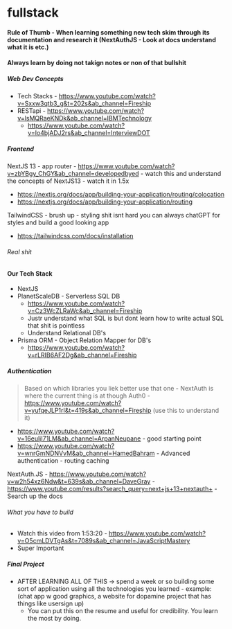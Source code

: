 # fullstack

#### Rule of Thumb - When learning something new tech skim through its documentation and research it (NextAuthJS - Look at docs understand what it is etc.)
#### Always learn by doing not takign notes or non of that bullshit

##### Web Dev Concepts

- Tech Stacks - https://www.youtube.com/watch?v=Sxxw3qtb3_g&t=202s&ab_channel=Fireship 
- RESTapi - https://www.youtube.com/watch?v=lsMQRaeKNDk&ab_channel=IBMTechnology 
  - https://www.youtube.com/watch?v=Io4bjADJ2rs&ab_channel=InterviewDOT

##### Frontend
NextJS 13 - app router - https://www.youtube.com/watch?v=zbYBgy_ChGY&ab_channel=developedbyed - watch this and understand the concepts of NextJS13 - watch it in 1.5x
- https://nextjs.org/docs/app/building-your-application/routing/colocation 
- https://nextjs.org/docs/app/building-your-application/routing 


TailwindCSS - brush up - styling shit isnt hard you can always chatGPT for styles and build a good looking app
- https://tailwindcss.com/docs/installation 


###### Real shit
#### Our Tech Stack
- NextJS
- PlanetScaleDB - Serverless SQL DB
  - https://www.youtube.com/watch?v=Cz3WcZLRaWc&ab_channel=Fireship
  - Justr understand what SQL is but dont learn how to write actual SQL that shit is pointless
  - Understand Relational DB's
- Prisma ORM - Object Relation Mapper for DB's 
  - https://www.youtube.com/watch?v=rLRIB6AF2Dg&ab_channel=Fireship 

##### Authentication
> Based on which libraries you liek better use that one - NextAuth is where the current thing is at though
Auth0 - https://www.youtube.com/watch?v=yufqeJLP1rI&t=419s&ab_channel=Fireship (use this to understand it)
  - https://www.youtube.com/watch?v=16euljI71LM&ab_channel=ArpanNeupane - good starting point
  - https://www.youtube.com/watch?v=wnrGmNDNVvM&ab_channel=HamedBahram - Advanced authentication - routing caching


NextAuth.JS - https://www.youtube.com/watch?v=w2h54xz6Ndw&t=639s&ab_channel=DaveGray 
    - https://www.youtube.com/results?search_query=next+js+13+nextauth+ 
    - Search up the docs

###### What you have to build
- Watch this video from 1:53:20 - https://www.youtube.com/watch?v=O5cmLDVTgAs&t=7089s&ab_channel=JavaScriptMastery 
- Super Important


##### Final Project
- AFTER LEARNING ALL OF THIS -> spend a week or so building some sort of application using all the technologies you learned - example: (chat app w good graphics, a website for dopamine project that has things like usersign up)
  - You can put this on the resume and useful for credibility. You learn the most by doing. 



  
